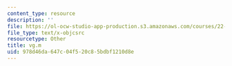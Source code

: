 ```yaml
---
content_type: resource
description: ''
file: https://ol-ocw-studio-app-production.s3.amazonaws.com/courses/22-312-engineering-of-nuclear-reactors-fall-2015/978d46da647c04f520c85bdbf1210d8e_vg.m
file_type: text/x-objcsrc
resourcetype: Other
title: vg.m
uid: 978d46da-647c-04f5-20c8-5bdbf1210d8e
---
```

